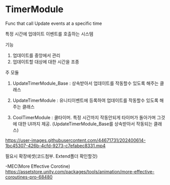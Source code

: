 # TimerModule
Func that call Update events at a specific time

특정 시간에 업데이트 이벤트를 호출하는 시스템



기능 

1. 업데이트를 중앙에서 관리
2. 업데이트할 대상에 대한 시간을 조종


주 모듈

1. UpdateTimerModule_Base : 상속받아서 업데이트를 작동할수 있도록 해주는 클래스

2. UpdateTimerModule : 유니티이벤트에 등록하여 업데이트를 작동할수 있도록 해주는 클래스

3. CoolTimerModule : 쿨타이머. 특정 시간까지 작동안되게 타이머가 돌아가며 그것에 대한 UI까지 제공. (UpdateTimerModule_Base를 상속받아서 작동되는 클래스)


https://user-images.githubusercontent.com/44671731/202400614-1bc45307-426b-4cfd-9273-c7efabec8331.mp4


필요시 확장에셋(코드첨부. Extend폴더 확인할것)

-MEC(More Effective Corotine) https://assetstore.unity.com/packages/tools/animation/more-effective-coroutines-pro-68480
